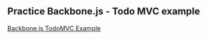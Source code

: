 ## Practice Backbone.js - Todo MVC example
[Backbone.js TodoMVC Example](https://github.com/tastejs/todomvc/tree/gh-pages/examples/backbone)
